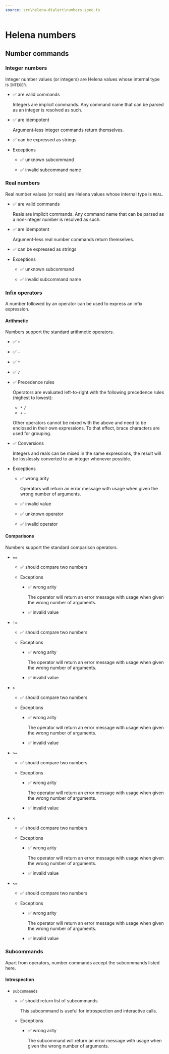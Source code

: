 ```yaml
---
source: src\helena-dialect\numbers.spec.ts
---
```

# Helena numbers

## Number commands

### Integer numbers

Integer number values (or integers) are Helena values whose internal
type is `INTEGER`.

- ✅ are valid commands

  Integers are implicit commands. Any command name that can be parsed
  as an integer is resolved as such.

- ✅ are idempotent

  Argument-less integer commands return themselves.

- ✅ can be expressed as strings

- Exceptions

  - ✅ unknown subcommand

  - ✅ invalid subcommand name

### Real numbers

Real number values (or reals) are Helena values whose internal type
is `REAL`.

- ✅ are valid commands

  Reals are implicit commands. Any command name that can be parsed as a
  non-integer number is resolved as such.

- ✅ are idempotent

  Argument-less real number commands return themselves.

- ✅ can be expressed as strings

- Exceptions

  - ✅ unknown subcommand

  - ✅ invalid subcommand name

### Infix operators

A number followed by an operator can be used to express an infix
expression.

#### Arithmetic

Numbers support the standard arithmetic operators.

- ✅ `+`

- ✅ `-`

- ✅ `*`

- ✅ `/`

- ✅ Precedence rules

  Operators are evaluated left-to-right with the following precedence
  rules (highest to lowest):
  
  - `*` `/`
  - `+` `-`
  
  Other operators cannot be mixed with the above and need to be
  enclosed in their own expressions. To that effect, brace characters
  are used for grouping.

- ✅ Conversions

  Integers and reals can be mixed in the same expressions, the result
  will be losslessly converted to an integer whenever possible.

- Exceptions

  - ✅ wrong arity

    Operators will return an error message with usage when given the
    wrong number of arguments.

  - ✅ invalid value

  - ✅ unknown operator

  - ✅ invalid operator

#### Comparisons

Numbers support the standard comparison operators.

- `==`

  - ✅ should compare two numbers

  - Exceptions

    - ✅ wrong arity

      The operator will return an error message with usage when given
      the wrong number of arguments.

    - ✅ invalid value

- `!=`

  - ✅ should compare two numbers

  - Exceptions

    - ✅ wrong arity

      The operator will return an error message with usage when given
      the wrong number of arguments.

    - ✅ invalid value

- `>`

  - ✅ should compare two numbers

  - Exceptions

    - ✅ wrong arity

      The operator will return an error message with usage when given
      the wrong number of arguments.

    - ✅ invalid value

- `>=`

  - ✅ should compare two numbers

  - Exceptions

    - ✅ wrong arity

      The operator will return an error message with usage when given
      the wrong number of arguments.

    - ✅ invalid value

- `<`

  - ✅ should compare two numbers

  - Exceptions

    - ✅ wrong arity

      The operator will return an error message with usage when given
      the wrong number of arguments.

    - ✅ invalid value

- `<=`

  - ✅ should compare two numbers

  - Exceptions

    - ✅ wrong arity

      The operator will return an error message with usage when given
      the wrong number of arguments.

    - ✅ invalid value

### Subcommands

Apart from operators, number commands accept the subcommands listed
here.

#### Introspection

- `subcommands`

  - ✅ should return list of subcommands

    This subcommand is useful for introspection and interactive
    calls.

  - Exceptions

    - ✅ wrong arity

      The subcommand will return an error message with usage when
      given the wrong number of arguments.

